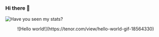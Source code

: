 ### Hi there 👋

![Have you seen my stats?](https://github-readme-stats.vercel.app/api?username=EdoardoRocha&show_icons=true&theme=radical)

<p align="center">![Hello world!](https://tenor.com/view/hello-world-gif-18564330)</p>





<!--
**EdoardoRocha/EdoardoRocha** is a ✨ _special_ ✨ repository because its `README.md` (this file) appears on your GitHub profile.

Here are some ideas to get you started:

- 🔭 I’m currently working on ...
- 🌱 I’m currently learning ...
- 👯 I’m looking to collaborate on ...
- 🤔 I’m looking for help with ...
- 💬 Ask me about ...
- 📫 How to reach me: ...
- 😄 Pronouns: ...
- ⚡ Fun fact: ...
-->
